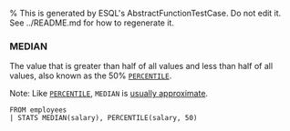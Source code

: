 % This is generated by ESQL's AbstractFunctionTestCase. Do not edit it. See ../README.md for how to regenerate it.

### MEDIAN
The value that is greater than half of all values and less than half of all values, also known as the 50% [`PERCENTILE`](https://www.elastic.co/docs/reference/query-languages/esql/functions-operators/aggregation-functions#esql-percentile).

Note: Like [`PERCENTILE`](https://www.elastic.co/docs/reference/query-languages/esql/functions-operators/aggregation-functions#esql-percentile), `MEDIAN` is [usually approximate](https://www.elastic.co/docs/reference/query-languages/esql/functions-operators/aggregation-functions#esql-percentile-approximate).

```esql
FROM employees
| STATS MEDIAN(salary), PERCENTILE(salary, 50)
```

